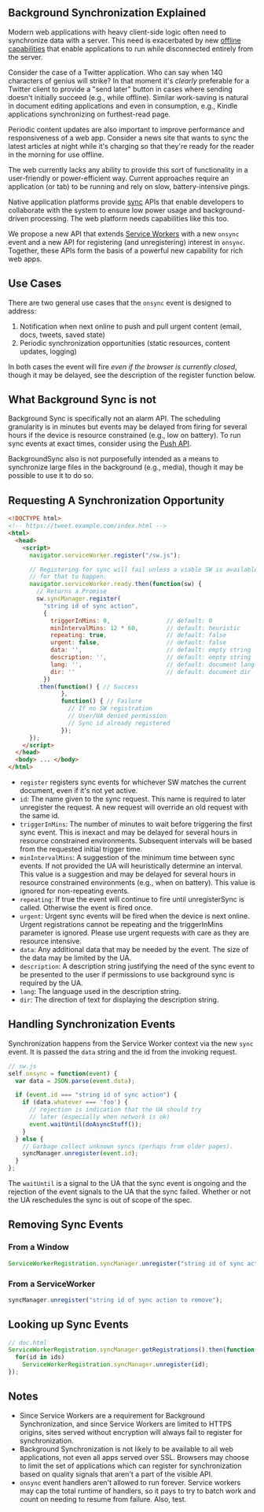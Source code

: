 <h2>Background Synchronization Explained</h2>

Modern web applications with heavy client-side logic often need to synchronize data with a server. This need is exacerbated by new [offline capabilities](https://github.com/slightlyoff/ServiceWorker) that enable applications to run while disconnected entirely from the server.

Consider the case of a Twitter application. Who can say when 140 characters of genius will strike? In that moment it's _clearly_ preferable for a Twitter client to provide a "send later" button in cases where sending doesn't initially succeed (e.g., while offline). Similar work-saving is natural in document editing applications and even in consumption, e.g., Kindle applications synchronizing on furthest-read page.

Periodic content updates are also important to improve performance and responsiveness of a web app. Consider a news site that wants to sync the latest articles at night while it's charging so that they're ready for the reader in the morning for use offline.

The web currently lacks any ability to provide this sort of functionality in a user-friendly or power-efficient way. Current approaches require an application (or tab) to be running and rely on slow, battery-intensive pings.

Native application platforms provide  [sync](https://developer.android.com/training/sync-adapters/running-sync-adapter.html) APIs that enable developers to collaborate with the system to ensure low power usage and background-driven processing. The web platform needs capabilities like this too.

We propose a new API that extends [Service Workers](https://github.com/slightlyoff/ServiceWorker) with a new `onsync` event and a new API for registering (and unregistering) interest in `onsync`. Together, these APIs form the basis of a powerful new capability for rich web apps.

## Use Cases

There are two general use cases that the `onsync` event is designed to address:

1. Notification when next online to push and pull urgent content (email, docs, tweets, saved state)
2. Periodic synchronization opportunities (static resources, content updates, logging)

In both cases the event will fire _even if the browser is currently closed_, though it may be delayed, see the description of the register function below.

## What Background Sync is not
Background Sync is specifically not an alarm API. The scheduling granularity is in minutes but events may be delayed from firing for several hours if the device is resource constrained (e.g., low on battery). To run sync events at exact times, consider using the [Push API](https://w3c.github.io/push-api/).

BackgroundSync also is not purposefully intended as a means to synchronize large files in the background (e.g., media), though it may be possible to use it to do so.

## Requesting A Synchronization Opportunity

```html
<!DOCTYPE html>
<!-- https://tweet.example.com/index.html -->
<html>
  <head>
    <script>
      navigator.serviceWorker.register("/sw.js");

      // Registering for sync will fail unless a viable SW is available, so wait
      // for that to happen.
      navigator.serviceWorker.ready.then(function(sw) {
        // Returns a Promise
        sw.syncManager.register(
          "string id of sync action",
          {
            triggerInMins: 0,                // default: 0
            minIntervalMins: 12 * 60,        // default: heuristic
            repeating: true,                 // default: false
            urgent: false,                   // default: false
            data: '',                        // default: empty string
            description: '',                 // default: empty string
            lang: '',                        // default: document lang
            dir: ''                          // default: document dir
          })
        .then(function() { // Success 
               },
               function() { // Failure
                 // If no SW registration
                 // User/UA denied permission
                 // Sync id already registered
               });
      });
    </script>
  </head>
  <body> ... </body>
</html>
```
* `register` registers sync events for whichever SW matches the current document, even if it's not yet active.
* `id`: The name given to the sync request.  This name is required to later unregister the request.  A new request will override an old request with the same id.
* `triggerInMins`: The number of minutes to wait before triggering the first sync event. This is inexact and may be delayed for several hours in resource constrained environments. Subsequent intervals will be based from the requested initial trigger time.
* `minIntervalMins`: A suggestion of the minimum time between sync events.  If not provided the UA will heuristically determine an interval.  This value is a suggestion and may be delayed for several hours in resource constrained environments (e.g., when on battery). This value is ignored for non-repeating events.
* `repeating`: If true the event will continue to fire until unregisterSync is called.  Otherwise the event is fired once. 
* `urgent`: Urgent sync events will be fired when the device is next online. Urgent registrations cannot be repeating and the triggerInMins parameter is ignored. Please use urgent requests with care as they are resource intensive.
* `data`: Any additional data that may be needed by the event.  The size of the data may be limited by the UA.
* `description`: A description string justifying the need of the sync event to be presented to the user if permissions to use background sync is required by the UA.
* `lang`: The language used in the description string.
* `dir`: The direction of text for displaying the description string.

## Handling Synchronization Events

Synchronization happens from the Service Worker context via the new `sync` event. It is passed the `data` string and the id from the invoking request.

```js
// sw.js
self.onsync = function(event) {
  var data = JSON.parse(event.data);

  if (event.id === "string id of sync action") {
    if (data.whatever === 'foo') {
      // rejection is indication that the UA should try
      // later (especially when network is ok)
      event.waitUntil(doAsyncStuff());
    }
  } else {
    // Garbage collect unknown syncs (perhaps from older pages).
    syncManager.unregister(event.id);
  }
};
```
The `waitUntil` is a signal to the UA that the sync event is ongoing and the rejection of the event signals to the UA that the sync failed. Whether or not the UA reschedules the sync is out of scope of the spec.

## Removing Sync Events

### From a Window
```js
ServiceWorkerRegistration.syncManager.unregister("string id of sync action to remove");
```

### From a ServiceWorker
```js
syncManager.unregister("string id of sync action to remove");
```

## Looking up Sync Events

```js
// doc.html
ServiceWorkerRegistration.syncManager.getRegistrations().then(function(ids) {
  for(id in ids)
    ServiceWorkerRegistration.syncManager.unregister(id);
});
```


## Notes

  * Since Service Workers are a requirement for Background Synchronization, and since Service Workers are limited to HTTPS origins, sites served without encryption will always fail to register for synchronization.
  * Background Synchronization is not likely to be available to all web applications, not even all apps served over SSL. Browsers may choose to limit the set of applications which can register for synchronization based on quality signals that aren't a part of the visible API.
  * `onsync` event handlers aren't allowed to run forever. Service workers may cap the total runtime of handlers, so it pays to try to batch work and count on needing to resume from failure. Also, test.
